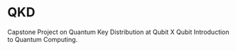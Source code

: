 # QKD
Capstone Project on Quantum Key Distribution at Qubit X Qubit Introduction to Quantum Computing.
